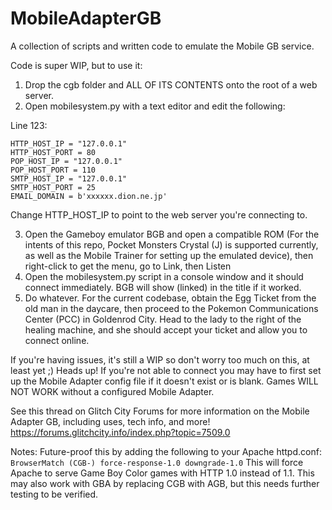 # MobileAdapterGB
A collection of scripts and written code to emulate the Mobile GB service.

Code is super WIP, but to use it:

1. Drop the cgb folder and ALL OF ITS CONTENTS onto the root of a web server.
2. Open mobilesystem.py with a text editor and edit the following:

Line 123:
```
HTTP_HOST_IP = "127.0.0.1"
HTTP_HOST_PORT = 80
POP_HOST_IP = "127.0.0.1"
POP_HOST_PORT = 110
SMTP_HOST_IP = "127.0.0.1"
SMTP_HOST_PORT = 25
EMAIL_DOMAIN = b'xxxxxx.dion.ne.jp'
```

Change HTTP_HOST_IP to point to the web server you're connecting to.

3. Open the Gameboy emulator BGB and open a compatible ROM (For the intents of this repo, Pocket Monsters Crystal (J) is supported currently, as well as the Mobile Trainer for setting up the emulated device), then right-click to get the menu, go to Link, then Listen
4. Open the mobilesystem.py script in a console window and it should connect immediately. BGB will show (linked) in the title if it worked.
5. Do whatever. For the current codebase, obtain the Egg Ticket from the old man in the daycare, then proceed to the Pokemon Communications Center (PCC) in Goldenrod City. Head to the lady to the right of the healing machine, and she should accept your ticket and allow you to connect online.

If you're having issues, it's still a WIP so don't worry too much on this, at least yet ;) Heads up! If you're not able to connect you may have to first set up the Mobile Adapter config file if it doesn't exist or is blank. Games WILL NOT WORK without a configured Mobile Adapter.

See this thread on Glitch City Forums for more information on the Mobile Adapter GB, including uses, tech info, and more!
https://forums.glitchcity.info/index.php?topic=7509.0

Notes:
Future-proof this by adding the following to your Apache httpd.conf:
```BrowserMatch (CGB-) force-response-1.0 downgrade-1.0```
This will force Apache to serve Game Boy Color games with HTTP 1.0 instead of 1.1. This may also work with GBA by replacing CGB with AGB, but this needs further testing to be verified.
